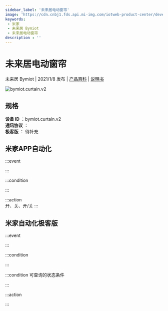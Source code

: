 ```yaml
---
sidebar_label: '未来居电动窗帘'
image: 'https://cdn.cnbj1.fds.api.mi-img.com/iotweb-product-center/developer_1630909972497uaOPnGl2.png?GalaxyAccessKeyId=AKVGLQWBOVIRQ3XLEW&Expires=9223372036854775807&Signature=PBfAqRixWWoaKCh8fvGlerzbZp4='
keywords: 
 - 米家
 - 未来居 Bymiot
 - 未来居电动窗帘
description : ''
---
```

# 未来居电动窗帘

未来居 Bymiot | 2021/1/8 发布 | [产品百科](https://home.mi.com/webapp/content/baike/product/index.html?model=bymiot.curtain.v2/) | [说明书](https://home.mi.com/views/introduction.html?model=bymiot.curtain.v2&region=cn)

![bymiot.curtain.v2](https://cdn.cnbj1.fds.api.mi-img.com/iotweb-product-center/developer_1630909972497uaOPnGl2.png?GalaxyAccessKeyId=AKVGLQWBOVIRQ3XLEW&Expires=9223372036854775807&Signature=PBfAqRixWWoaKCh8fvGlerzbZp4=)

## 规格  
> 
**设备 ID** ：bymiot.curtain.v2  
**通讯协议** ：  
**极客版**  ： 待补充 


## 米家APP自动化  

:::event  

:::

:::condition  

:::

:::action   
开、关、开/关
:::

## 米家自动化极客版  

:::event  

:::

:::condition  

:::

:::condition 可查询的状态条件  

:::

:::action  

:::

        
